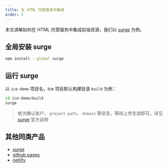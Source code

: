 ```yaml
---
title: 在 HTML 托管服务中集成
order: 5
---
```


本文讲解如何在 HTML 托管服务中集成前端资源，我们以 [surge](http://surge.sh/) 为例。

## 全局安装 surge

```bash
npm install --global surge
```

## 运行 surge

以 `ice-demo` 项目名，ice 项目默认构建目录 `build` 为例：

```bash
cd ice-demo/build
surge
```

> 依次确认账户， `project path`， `domain` 等信息，等待上传生效即可，详见 [surge](https://surge.sh/) 官方说明

## 其他同类产品

- [surge](http://surge.sh/)
- [github pages](https://pages.github.com/)
- [netlify](https://www.netlify.com/)
